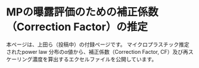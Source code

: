 # MPの曝露評価のための補正係数（Correction Factor）の推定
本ページは、上田ら（投稿中）の付録ページです。
マイクロプラスチック推定されたpower law 分布のα値から、補正係数（Correction Factor, CF）及び再スケーリング濃度を算出するエクセルファイルを公開しています。
